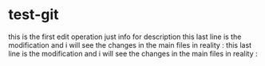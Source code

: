 # test-git
this is the first edit operation
just info for description
this last line is the modification and i will see the changes in the main files in reality :
this last line is the modification and i will see the changes in the main files in reality :

